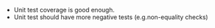  - Unit test coverage is good enough.
 - Unit test should have more negative tests (e.g.non-equality checks) 